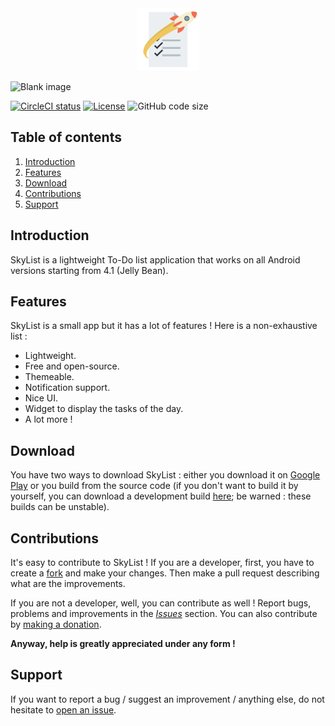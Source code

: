 <div align="center">

<img src="app/src/main/app_icon-web.png" height="100" width="100">

</div>

![Blank image](https://i.imgur.com/sHX9bHa.png)

[![CircleCI status](https://img.shields.io/circleci/project/github/Skyost/SkyList.svg)](https://circleci.com/gh/Skyost/SkyList)
[![License](https://img.shields.io/github/license/Skyost/SkyList.svg?style=flat-square)](https://github.com/Skyost/SkyList/blob/master/LICENSE.md)
![GitHub code size](https://img.shields.io/github/languages/code-size/Skyost/SkyList.svg?style=flat-square)

## Table of contents

1. [Introduction](#introduction)
2. [Features](#features)
3. [Download](#download)
4. [Contributions](#contributions)
5. [Support](#support)

## Introduction

SkyList is a lightweight To-Do list application that works on all Android versions starting from 4.1 (Jelly Bean).

## Features

SkyList is a small app but it has a lot of features ! Here is a non-exhaustive list :

* Lightweight.
* Free and open-source.
* Themeable.
* Notification support.
* Nice UI.
* Widget to display the tasks of the day.
* A lot more !

## Download

You have two ways to download SkyList : either you download it on [Google Play](https://play.google.com/store/apps/details?id=fr.skyost.skylist&utm_source=Github) or you build from the source code
(if you don't want to build it by yourself, you can download a development build [here](https://circleci.com/gh/Skyost/SkyList); be warned : these builds can be unstable).

## Contributions

It's easy to contribute to SkyList ! If you are a developer, first, you have to create a [fork](https://github.com/Skyost/SkyList/fork/) and make your changes. Then make a pull request describing what are the improvements.

If you are not a developer, well, you can contribute as well ! Report bugs, problems and improvements in the [_Issues_](https://github.com/Skyost/SkyList/issues) section. You can also contribute by [making a donation](https://www.paypal.com/cgi-bin/webscr?hosted_button_id=XLEBVBMQNTXMY&item_name=SkyList&cmd=_s-xclick).

**Anyway, help is greatly appreciated under any form !**

## Support

If you want to report a bug / suggest an improvement / anything else, do not hesitate to [open an issue](https://github.com/Skyost/SkyList/issues).